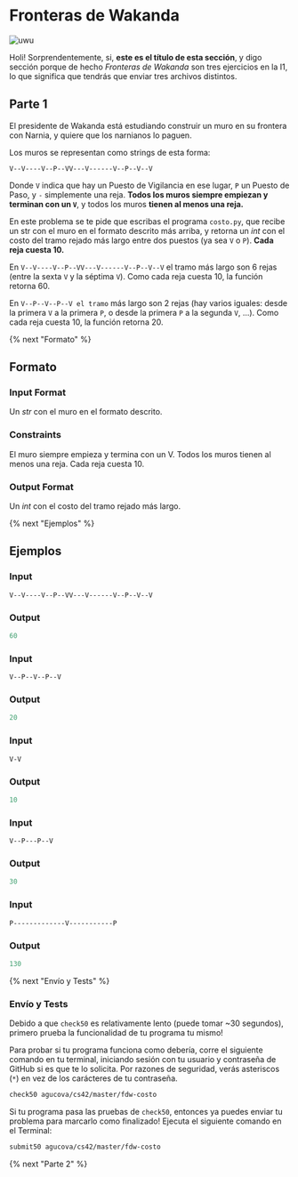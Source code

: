 # Fronteras de Wakanda

![uwu](https://nypost.com/wp-content/uploads/sites/2/2019/12/wakanda-usda.jpg?quality=90&strip=all&w=618&h=410&crop=1)

Holi! Sorprendentemente, si, **este es el título de esta sección**, y digo sección porque de hecho *Fronteras de Wakanda* son tres ejercicios en la I1, lo que significa que tendrás que enviar tres archivos distintos.

## Parte 1

El presidente de Wakanda está estudiando construir un muro en su frontera con Narnia, y quiere que los narnianos lo paguen.

Los muros se representan como strings de esta forma:

```
V--V----V--P--VV---V------V--P--V--V
```

Donde `V` indica que hay un Puesto de Vigilancia en ese lugar, `P` un Puesto de Paso, y `-` simplemente una reja. **Todos los muros siempre empiezan y terminan con un `V`**, y todos los muros **tienen al menos una reja.**

En este problema se te pide que escribas el programa `costo.py`, que recibe un str con el muro en el formato descrito más arriba, y retorna un *int* con el costo del tramo rejado más largo entre dos puestos (ya sea `V` o `P`). **Cada reja cuesta 10.**

En `V--V----V--P--VV---V------V--P--V--V` el tramo más largo son 6 rejas (entre la sexta `V` y la séptima `V`). Como cada reja cuesta 10, la función retorna 60.

En `V--P--V--P--V el tramo` más largo son 2 rejas (hay varios iguales: desde la primera `V` a la primera `P`, o desde la primera `P` a la segunda `V`, ...). Como cada reja cuesta 10, la función retorna 20.

{% next "Formato" %}

## Formato

### Input Format

Un *str* con el muro en el formato descrito.

### Constraints

El muro siempre empieza y termina con un V. Todos los muros tienen al menos una reja. Cada reja cuesta 10.

### Output Format

Un *int* con el costo del tramo rejado más largo.

{% next "Ejemplos" %}

## Ejemplos

### Input

```
V--V----V--P--VV---V------V--P--V--V
```

### Output

```python
60
```

### Input

```
V--P--V--P--V

```

### Output

```python
20
```

### Input

```
V-V

```

### Output

```python
10
```

### Input

```
V--P---P--V

```

### Output

```python
30
```

### Input

```
P-------------V-----------P

```
### Output

```python
130
```

{% next "Envío y Tests" %}

### Envío y Tests

Debido a que `check50` es relativamente lento (puede tomar ~30 segundos), primero prueba la funcionalidad de tu programa tu mismo!

Para probar si tu programa funciona como debería, corre el siguiente comando en tu terminal, iniciando sesión con tu usuario y contraseña de GitHub si es que te lo solicita. Por razones de seguridad, verás asteriscos (`*`) en vez de los carácteres de tu contraseña.

```bash
check50 agucova/cs42/master/fdw-costo
```

Si tu programa pasa las pruebas de `check50`, entonces ya puedes enviar tu problema para marcarlo como finalizado! Ejecuta el siguiente comando en el Terminal:

```bash
submit50 agucova/cs42/master/fdw-costo
```

{% next "Parte 2" %}